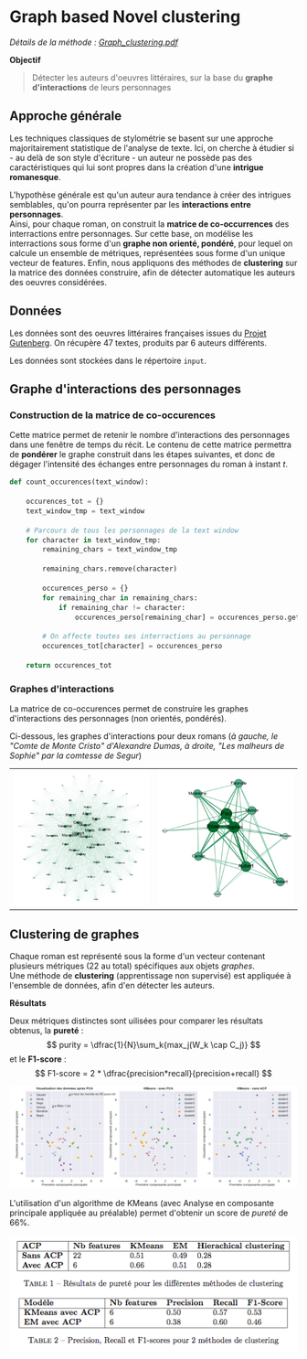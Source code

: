 # Graph based Novel clustering

_Détails de la méthode : [Graph_clustering.pdf](https://github.com/simondelarue/Graph-based_Novel_Clustering/blob/main/Graph_Clustering.pdf)_

**Objectif**
> Détecter les auteurs d'oeuvres littéraires, sur la base du **graphe d'interactions** de leurs personnages

## Approche générale

Les techniques classiques de stylométrie se basent sur une approche majoritairement statistique de l'analyse de texte. Ici, on cherche à étudier si - au delà de son style d'écriture - un auteur ne possède pas des caractéristiques qui lui sont propres dans la création d'une **intrigue romanesque**.

L'hypothèse générale est qu'un auteur aura tendance à créer des intrigues semblables, qu'on pourra représenter par les **interactions entre personnages**.   
Ainsi, pour chaque roman, on construit la **matrice de co-occurrences** des interractions entre personnages. Sur cette base, on modélise les interractions sous forme d'un **graphe non orienté, pondéré**, pour lequel on calcule un ensemble de métriques, représentées sous forme d'un unique vecteur de features. 
Enfin, nous appliquons des méthodes de **clustering** sur la matrice des données construire, afin de détecter automatique les auteurs des oeuvres considérées.

## Données

Les données sont des oeuvres littéraires françaises issues du [Projet Gutenberg](http://www.gutenberg.org/). On récupère 47 textes, produits par 6 auteurs différents.

Les données sont stockées dans le répertoire `input`.

## Graphe d'interactions des personnages

### Construction de la matrice de co-occurences

Cette matrice permet de retenir le nombre d'interactions des personnages dans une fenêtre de temps du récit. Le contenu de cette matrice permettra de **pondérer** le graphe construit dans les étapes suivantes, et donc de dégager l'intensité des échanges entre personnages du roman à instant $t$.

```python
def count_occurences(text_window):
    
    occurences_tot = {}
    text_window_tmp = text_window

    # Parcours de tous les personnages de la text window
    for character in text_window_tmp:
        remaining_chars = text_window_tmp

        remaining_chars.remove(character)

        occurences_perso = {}
        for remaining_char in remaining_chars:
            if remaining_char != character:
                occurences_perso[remaining_char] = occurences_perso.get(remaining_char, 0) + 1

        # On affecte toutes ses interractions au personnage
        occurences_tot[character] = occurences_perso 
        
    return occurences_tot
```

### Graphes d'interactions

La matrice de co-occurences permet de construire les graphes d'interactions des personnages (non orientés, pondérés).   

Ci-dessous, les graphes d'interactions pour deux romans (_à gauche, le "Comte de Monte Cristo" d'Alexandre Dumas, à droite, "Les malheurs de Sophie" par la comtesse de Segur_)

<table><tr>
<td> <img src="/img/network1.png" style="width: 500px;"/> </td>
<td> <img src="img/network2.png" style="width: 500px;"/> </td>
</tr></table>


## Clustering de graphes

Chaque roman est représenté sous la forme d'un vecteur contenant plusieurs métriques (22 au total) spécifiques aux objets _graphes_.  
Une méthode de **clustering** (apprentissage non supervisé) est appliquée à l'ensemble de données, afin d'en détecter les auteurs.

**Résultats**

Deux métriques distinctes sont uilisées pour comparer les résultats obtenus, la **pureté** :
$$
purity = \dfrac{1}{N}\sum_k{max_j(W_k \cap C_j)}
$$
et le **F1-score** :
$$
F1-score = 2 * \dfrac{precision*recall}{precision+recall}
$$

 <img src="img/KMeans.png" alt="KMeans" class="center"> 

 L'utilisation d'un algorithme de KMeans (avec Analyse en composante principale appliquée au préalable) permet d'obtenir un score de _pureté_ de 66%.
 
 <img src="img/res.png" alt="Results" class="center"> 



